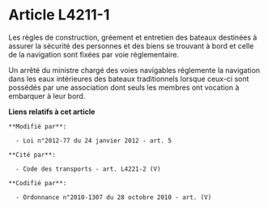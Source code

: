 # Article L4211-1

Les règles de construction, gréement et entretien des bateaux destinées à assurer la sécurité des personnes et des biens se
trouvant à bord et celle de la navigation sont fixées par voie réglementaire.

Un arrêté du ministre chargé des voies navigables réglemente la navigation dans les eaux intérieures des bateaux
traditionnels lorsque ceux-ci sont possédés par une association dont seuls les membres ont vocation à embarquer à leur bord.

**Liens relatifs à cet article**

	**Modifié par**:

	  - Loi n°2012-77 du 24 janvier 2012 - art. 5

	**Cité par**:

	  - Code des transports - art. L4221-2 (V)

	**Codifié par**:

	  - Ordonnance n°2010-1307 du 28 octobre 2010 - art. (V)
